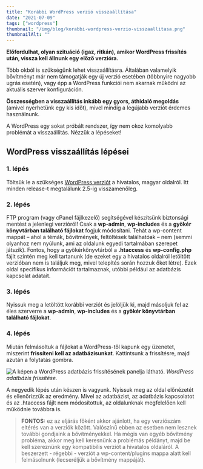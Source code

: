 ```yaml
---
title: "Korábbi WordPress verzió visszaállítása"
date: "2021-07-09"
tags: ["wordpress"]
thumbnail: "/img/blog/korabbi-wordpress-verzio-visszaallitasa.png"
thumbnailAlt: ""
---
```


**Előfordulhat, olyan szituáció (igaz, ritkán), amikor WordPress frissítés után, vissza kell állnunk egy előző verzióra.**

Több okból is szükségünk lehet visszaállításra. Általában valamelyik bővítményt már nem támogatják egy új verzió esetében (többnyire nagyobb ugrás esetén), vagy épp a WordPress funkciói nem akarnak működni az aktuális szerver konfiguráción.

**Összességben a visszaállítás inkább egy gyors, áthidaló megoldás** (amivel nyerhetünk egy kis időt), mivel mindig a legújabb verziót érdemes használnunk.

A WordPress egy sokat próbált rendszer, így nem okoz komolyabb problémát a visszaállítás. Nézzük a lépéseket!

## WordPress visszaállítás lépései

### 1. lépés

Töltsük le a szükséges [WordPress verziót](https://hu.wordpress.org/download/releases/) a hivatalos, magyar oldalról. Itt minden release-t megtalálunk 2.5-ig visszamenőleg.

### 2. lépés

FTP program (vagy cPanel fájlkezelő) segítségével készítsünk biztonsági mentést a jelenlegi verzióról! Csak a **wp-admin**, **wp-includes** és a **gyökér könyvtárban található fájlokat** fogjuk módosítani. Tehát a wp-content mappát – ahol a témák, bővítmények, feltöltések találhatóak – nem (semmi olyanhoz nem nyúlunk, ami az oldalunk egyedi tartalmában szerepet játszik). Fontos, hogy a gyökérkönyvtárból a **.htaccess** és **wp-config.php** fájlt szintén meg kell tartanunk (de ezeket egy a hivatalos oldalról letöltött verzióban nem is találjuk meg, mivel telepítés során hozzuk őket létre). Ezek oldal specifikus információt tartalmaznak, utóbbi például az adatbázis kapcsolat adatait.

### 3. lépés

Nyissuk meg a letöltött korábbi verziót és jelöljük ki, majd másoljuk fel az éles szerverre a **wp-admin**, **wp-includes** és a **gyökér könyvtárban található fájlokat**.

### 4. lépés

Miután felmásoltuk a fájlokat a WordPress-től kapunk egy üzenetet, miszerint **frissíteni kell az adatbázisunkat**. Kattintsunk a frissítésre, majd azután a folytatás gombra.

![A képen a WordPress adatbázis frissítésének panelja látható.](/img/blog/wp-refresh.png) *WordPress adatbázis frissítése.*

A negyedik lépés után készen is vagyunk. Nyissuk meg az oldal előnézetét és ellenőrizzük az eredmény. Mivel az adatbázist, az adatbázis kapcsolatot és az .htaccess fájlt nem módosítottuk, az oldalunknak megfelelően kell működnie továbbra is.

> **FONTOS:** ez az eljárás főként akkor ajánlott, ha egy verziószám eltérés van a verziók között. Valószínű ebben az esetben nem lesznek további gondjaink a bővítményekkel. Ha mégis van egyéb bővítmény probléma, akkor meg kell keresnünk a problémás példányt, majd be kell szereznünk egy kompatibilis verziót a hivatalos oldaláról. A beszerzett - régebbi - verziót a wp-content/plugins mappa alatt kell felmásolnunk (lecseréljük a bővítmény mappáját).
